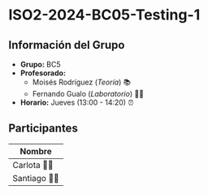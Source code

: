 # ISO2-2024-BC05-Testing-1

## Información del Grupo
- **Grupo:** BC5  
- **Profesorado:**  
  - Moisés Rodríguez (*Teoría*) 📚  
  - Fernando Gualo (*Laboratorio*) 🧑‍🔬  
- **Horario:** Jueves (13:00 - 14:20) ⏰

## Participantes

| Nombre   |
|----------|
| Carlota  👩‍🎓 |
| Santiago 👨‍🎓 |
